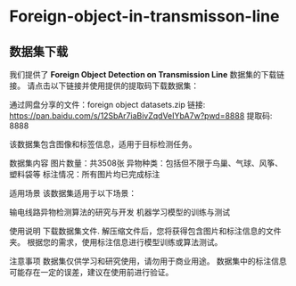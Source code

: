 # Foreign-object-in-transmisson-line
## 数据集下载

我们提供了 **Foreign Object Detection on Transmission Line** 数据集的下载链接。
请点击以下链接并使用提供的提取码下载数据集：

通过网盘分享的文件：foreign object datasets.zip
链接: https://pan.baidu.com/s/12SbAr7iaBivZqdVeIYbA7w?pwd=8888 提取码: 8888 


该数据集包含图像和标签信息，适用于目标检测任务。

数据集内容
图片数量：共3508张
异物种类：包括但不限于鸟巢、气球、风筝、塑料袋等
标注情况：所有图片均已完成标注


适用场景
该数据集适用于以下场景：

输电线路异物检测算法的研究与开发
机器学习模型的训练与测试


使用说明
下载数据集文件.
解压缩文件后，您将获得包含图片和标注信息的文件夹。
根据您的需求，使用标注信息进行模型训练或算法测试。


注意事项
数据集仅供学习和研究使用，请勿用于商业用途。
数据集中的标注信息可能存在一定的误差，建议在使用前进行验证。



